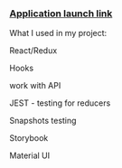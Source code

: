 ###   [ Application launch link](https://kovernikov.github.io/social_networks)
What I used in my project:

React/Redux

Hooks

work with API

JEST - testing for reducers

Snapshots testing

Storybook

Material UI 
